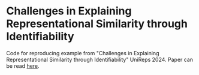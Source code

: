 # Challenges in Explaining Representational Similarity through Identifiability
Code for reproducing example from "Challenges in Explaining Representational Similarity through Identifiability" UniReps 2024.
Paper can be read [here](https://openreview.net/pdf?id=SQKUZSieVg).

